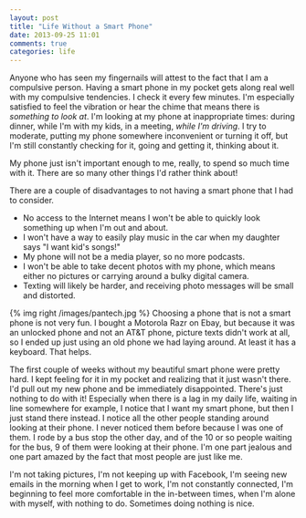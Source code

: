 ```yaml
---
layout: post
title: "Life Without a Smart Phone"
date: 2013-09-25 11:01
comments: true
categories: life
---
```


Anyone who has seen my fingernails will attest to the fact that I am a compulsive person. Having a smart phone in my pocket gets along real well with my compulsive tendencies. I check it every few minutes. I'm especially satisfied to feel the vibration or hear the chime that means there is _something to look at_. I'm looking at my phone at inappropriate times: during dinner, while I'm with my kids, in a meeting, _while I'm driving_. I try to moderate, putting my phone somewhere inconvenient or turning it off, but I'm still constantly checking for it, going and getting it, thinking about it. 

My phone just isn't important enough to me, really, to spend so much time with it. There are so many other things I'd rather think about!

There are a couple of disadvantages to not having a smart phone that I had to consider.

* No access to the Internet means I won't be able to quickly look something up when I'm out and about.
* I won't have a way to easily play music in the car when my daughter says "I want kid's songs!"
* My phone will not be a media player, so no more podcasts.
* I won't be able to take decent photos with my phone, which means either no pictures or carrying around a bulky digital camera.
* Texting will likely be harder, and receiving photo messages will be small and distorted.

{% img right /images/pantech.jpg %}
Choosing a phone that is not a smart phone is not very fun. I bought a Motorola Razr on Ebay, but because it was an unlocked phone and not an AT&T phone, picture texts didn't work at all, so I ended up just using an old phone we had laying around. At least it has a keyboard. That helps.

The first couple of weeks without my beautiful smart phone were pretty hard. I kept feeling for it in my pocket and realizing that it just wasn't there. I'd pull out my new phone and be immediately disappointed. There's just nothing to do with it! Especially when there is a lag in my daily life, waiting in line somewhere for example, I notice that I want my smart phone, but then I just stand there instead. I notice all the other people standing around looking at their phone. I never noticed them before because I was one of them. I rode by a bus stop the other day, and of the 10 or so people waiting for the bus, 9 of them were looking at their phone. I'm one part jealous and one part amazed by the fact that most people are just like me.

I'm not taking pictures, I'm not keeping up with Facebook, I'm seeing new emails in the morning when I get to work, I'm not constantly connected, I'm beginning to feel more comfortable in the in-between times, when I'm alone with myself, with nothing to do. Sometimes doing nothing is nice.